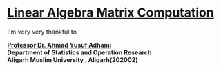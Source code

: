 # [Linear Algebra Matrix Computation](https://github.com/mohammadwasiq0/Linear-Algebra-Matrix-Computation)

I'm very very thankful to 

[**Professor Dr. Ahmad Yusuf Adhami**](https://www.amu.ac.in/faculty/statistics-and-operations-research/ahmad-yusuf-adhami)
<br>**Department of Statistics and Operation Research**
<br>**Aligarh Muslim University , Aligarh(202002)**
